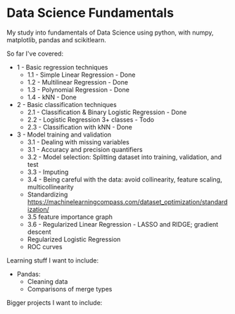 # Data Science Fundamentals
My study into fundamentals of Data Science using python, with numpy, matplotlib, pandas and scikitlearn. 

So far I've covered:
* 1 - Basic regression techniques
    * 1.1 - Simple Linear Regression - Done 
    * 1.2 - Multilinear Regression - Done
    * 1.3 - Polynomial Regression - Done
    * 1.4 - kNN - Done
* 2 - Basic classification techniques
    * 2.1 - Classification & Binary Logistic Regression - Done
    * 2.2 - Logistic Regression 3+ classes - Todo
    * 2.3 - Classification with kNN - Done
* 3 - Model training and validation
    * 3.1 - Dealing with missing variables 
    * 3.1 - Accuracy and precision quantifiers 
    * 3.2 - Model selection: Splitting dataset into training, validation, and test
    * 3.3 - Imputing
    * 3.4 - Being careful with the data: avoid collinearity, feature scaling, multicollinearity
    * Standardizing https://machinelearningcompass.com/dataset_optimization/standardization/
    * 3.5 feature importance graph
    * 3.6 - Regularized Linear Regression - LASSO and RIDGE; gradient descent
    * Regularized Logistic Regression
    * ROC curves



Learning stuff I want to include:
* Pandas:
    * Cleaning data
    * Comparisons of merge types
    
Bigger projects I want to include:

